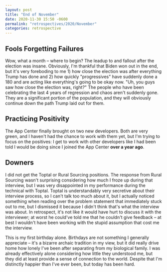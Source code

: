 ```yaml
---
layout: post
title: "End of November"
date: 2020-11-30 15:50 -0600
permalink: "retrospectives/2020/November"
categories: retrospective
---
```


## Fools Forgetting Failures

Wow, what a month – where to begin? The leadup to and fallout after the election was insane. Obviously, I'm thankful that Biden won out in the end, but it's very foreboding to me 1) how close the election was after everything Trump has done and 2) how quickly "progressives" have suddenly done a 180 and are acting like everything's going to be okay now. "Uh, you guys saw how close the election was, right?" The people who have been celebrating the last 4 years of regression and chaos aren't suddenly gone. They are a significant portion of the population, and they will obviously continue down the path Trump laid out for them.

## Practicing Positivity

The App Center finally brought on two new developers. Both are very green, and I haven't had the chance to work with them yet, but I'm trying to focus on the positives: I get to work with other developers like I had been told I would be doing since I joined the App Center **over a year ago**.

## Downers

I did not get the Toptal or Rural Sourcing positions. The response from Rural Sourcing wasn't surprising considering how much I froze up during that interview, but I was very disappointed in my performance during the technical with Toptal. Toptal is understandably very secretive about their interview process, so I can't talk too much about it, but I actually noticed something when reading over the problem statement that immediately stuck out to me, but I dismissed it because I didn't think that's what the interview was about. In retrospect, it's not like it would have hurt to discuss it with the interviewer; at worst he could've told me that he couldn't give feedback – at best I wouldn't have been working with the stupid assumption that cost me the interview.

This is my first birthday alone. Birthdays are not something I generally appreciate – it's a bizarre archaic tradition in my view, but it did really drive home how lonely I've been after separating from my biological family. I was already effectively alone considering how little they understood me, but they did at least provide a sense of connection to the world. Despite that I'm distinctly happier than I've ever been, but today has been hard.